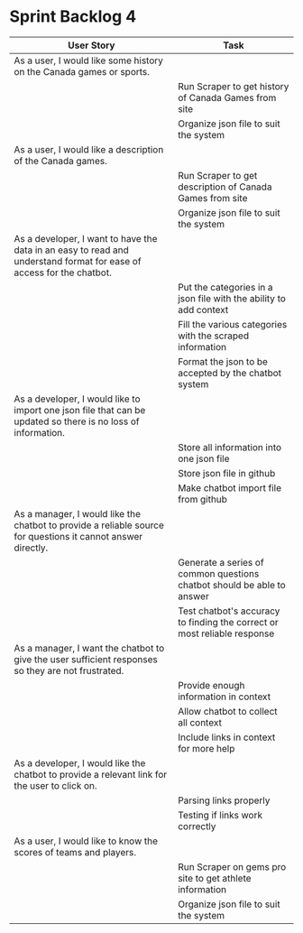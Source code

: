 # Sprint Backlog 4

| User Story | Task |
| --- | --- |
| As a user, I would like some history on the Canada games or sports. |
|   | Run Scraper to get history of Canada Games from site |
|   | Organize json file to suit the system |
| As a user, I would like a description of the Canada games. |
|   | Run Scraper to get description of Canada Games from site |
|   | Organize json file to suit the system |
| As a developer, I want to have the data in an easy to read and understand format for ease of access for the chatbot. |
|   | Put the categories in a json file with the ability to add context |
|   | Fill the various categories with the scraped information |
|   | Format the json to be accepted by the chatbot system |
| As a developer, I would like to import one json file that can be updated so there is no loss of information. |
|   | Store all information into one json file |
|   | Store json file in github |
|   | Make chatbot import file from github |
| As a manager, I would like the chatbot to provide a reliable source for questions it cannot answer directly. |
|   | Generate a series of common questions chatbot should be able to answer |
|   | Test chatbot's accuracy to finding the correct or most reliable response |
| As a manager, I want the chatbot to give the user sufficient responses so they are not frustrated. |
|   | Provide enough information in context |
|   | Allow chatbot to collect all context |
|   | Include links in context for more help |
| As a developer, I would like the chatbot to provide a relevant link for the user to click on. |
|   | Parsing links properly |
|   | Testing if links work correctly |
| As a user, I would like to know the scores of teams and players. |
|   | Run Scraper on gems pro site to get athlete information |
|   | Organize json file to suit the system |